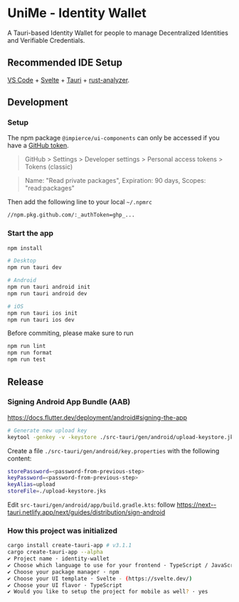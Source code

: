 # UniMe - Identity Wallet

A Tauri-based Identity Wallet for people to manage Decentralized Identities and Verifiable Credentials.

## Recommended IDE Setup

[VS Code](https://code.visualstudio.com/) + [Svelte](https://marketplace.visualstudio.com/items?itemName=svelte.svelte-vscode) + [Tauri](https://marketplace.visualstudio.com/items?itemName=tauri-apps.tauri-vscode) + [rust-analyzer](https://marketplace.visualstudio.com/items?itemName=rust-lang.rust-analyzer).

## Development

### Setup

The npm package `@impierce/ui-components` can only be accessed if you have a [GitHub token](https://docs.github.com/en/authentication/keeping-your-account-and-data-secure/creating-a-personal-access-token).

> GitHub > Settings > Developer settings > Personal access tokens > Tokens (classic)

> Name: "Read private packages", Expiration: 90 days, Scopes: "read:packages"

Then add the following line to your local `~/.npmrc`

```sh
//npm.pkg.github.com/:_authToken=ghp_...
```

### Start the app

```sh
npm install

# Desktop
npm run tauri dev

# Android
npm run tauri android init
npm run tauri android dev

# iOS
npm run tauri ios init
npm run tauri ios dev
```

Before commiting, please make sure to run

```sh
npm run lint
npm run format
npm run test
```

<!-- ### Run Android app in emulator on macOS

```sh
brew install openssl@3
export OPENSSL_INCLUDE_DIR=/opt/homebrew/opt/openssl@3/include
export OPENSSL_LIB_DIR=/opt/homebrew/opt/openssl@3/lib
``` -->

## Release

### Signing Android App Bundle (AAB)

https://docs.flutter.dev/deployment/android#signing-the-app

```sh
# Generate new upload key
keytool -genkey -v -keystore ./src-tauri/gen/android/upload-keystore.jks -keyalg RSA -keysize 2048 -validity 10000 -alias upload
```

Create a file `./src-tauri/gen/android/key.properties` with the following content:

```sh
storePassword=<password-from-previous-step>
keyPassword=<password-from-previous-step>
keyAlias=upload
storeFile=./upload-keystore.jks
```

Edit `src-tauri/gen/android/app/build.gradle.kts`: follow https://next--tauri.netlify.app/next/guides/distribution/sign-android

<!-- ```kotlin
import java.util.Properties
import java.nio.file.Files

plugins { ... }

val keystoreProperties = Properties()
val keystorePropertiesFile = rootProject.file("key.properties").toPath()
if (Files.exists(keystorePropertiesFile)) {
    Files.newBufferedReader(keystorePropertiesFile).use { reader ->
        keystoreProperties.load(reader)
    }
}

android {
    compileSdk = 33
    namespace = "com.impierce.identity_wallet"
    defaultConfig {
        manifestPlaceholders["usesCleartextTraffic"] = "false"
        applicationId = "com.impierce.identity_wallet"
        minSdk = 24
        targetSdk = 33
        versionCode = 1
        versionName = "1.0"
    }
    signingConfigs {
        create("release") {
            storeFile = file(keystoreProperties["storeFile"])
            storePassword = keystoreProperties["storePassword"] as String
            keyAlias = keystoreProperties["keyAlias"] as String
            keyPassword = keystoreProperties["keyPassword"] as String
        }
    }
    buildTypes {
        getByName("debug") {
            manifestPlaceholders["usesCleartextTraffic"] = "true"
            isDebuggable = true
            isJniDebuggable = true
            isMinifyEnabled = false
            packaging {                jniLibs.keepDebugSymbols.add("*/arm64-v8a/*.so")
                jniLibs.keepDebugSymbols.add("*/armeabi-v7a/*.so")
                jniLibs.keepDebugSymbols.add("*/x86/*.so")
                jniLibs.keepDebugSymbols.add("*/x86_64/*.so")
            }
        }
        getByName("release") {
            isMinifyEnabled = true
            proguardFiles(
                *fileTree(".") { include("**/*.pro") }
                    .plus(getDefaultProguardFile("proguard-android-optimize.txt"))
                    .toList().toTypedArray()
            )
            signingConfig = signingConfigs.getByName("release")
        }
    }
    kotlinOptions {
        jvmTarget = "1.8"
    }
}

rust { ... }

dependencies { ... }

apply(from = "tauri.build.gradle.kts")
``` -->

### How this project was initialized

```sh
cargo install create-tauri-app # v3.1.1
cargo create-tauri-app --alpha
✔ Project name · identity-wallet
✔ Choose which language to use for your frontend · TypeScript / JavaScript - (pnpm, yarn, npm)
✔ Choose your package manager · npm
✔ Choose your UI template · Svelte - (https://svelte.dev/)
✔ Choose your UI flavor · TypeScript
✔ Would you like to setup the project for mobile as well? · yes
```
